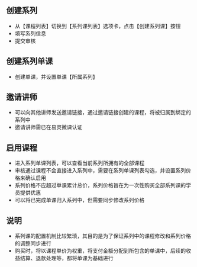 ## 创建系列

- 从【课程列表】切换到【系列课列表】选项卡，点击【创建系列课】按钮
- 填写系列信息
- 提交审核

## 创建系列单课

- 创建单课，并设置单课【所属系列】

## 邀请讲师

- 可以向其他讲师发送邀请链接，通过邀请链接创建的课程，将被归属到绑定的系列中
- 邀请讲师需已在易灵微课认证

## 启用课程

- 进入系列单课列表，可以查看当前系列所拥有的全部课程
- 审核通过课程不会直接进入系列中，需要在系列单课列表勾选，并设置系列价格来确认启用
- 系列价格不应超过单课累计总价，系列价格旨在为一次性购买全部系列课的学员提供优惠
- 可以将已完成单课归入系列中，但需要同步修改系列价格

## 说明

- 系列课的配置机制比较繁琐，其目的是为了保证系列中的课程修改和系列价格的调整同步进行
- 购买时，将以课程单价为权重，将支付金额分配到所包含的单课中，后续的收益结算、退款处理等，都将单课为基础进行